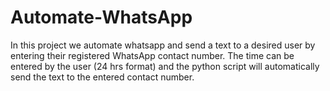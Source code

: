 # Automate-WhatsApp

In this project we automate whatsapp and send a text to a desired user by entering their registered WhatsApp contact number.
The time can be entered by the user (24 hrs format) and the python script will automatically send the text to the entered contact number. 
